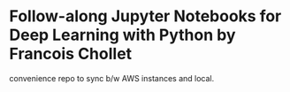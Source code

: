 # Follow-along Jupyter Notebooks for Deep Learning with Python by Francois Chollet

convenience repo to sync b/w AWS instances and local.